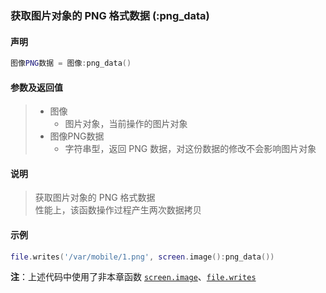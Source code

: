 ### 获取图片对象的 PNG 格式数据 (**:png\_data**)


#### 声明
```lua
图像PNG数据 = 图像:png_data()
```


#### 参数及返回值
> - 图像
>   - 图片对象，当前操作的图片对象
> - 图像PNG数据
>   - 字符串型，返回 PNG 数据，对这份数据的修改不会影响图片对象


#### 说明
> 获取图片对象的 PNG 格式数据  
> 性能上，该函数操作过程产生两次数据拷贝  


#### 示例  
```lua
file.writes('/var/mobile/1.png', screen.image():png_data())
```
**注**：上述代码中使用了非本章函数 [`screen.image`](/Handbook/screen/screen.image.md)、[`file.writes`](/Handbook/file/file.writes.md)

